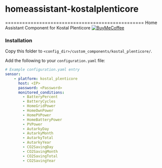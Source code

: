 # homeassistant-kostalplenticore
=================================================
Home Assistant Component for Kostal Plenticore 
[![BuyMeCoffee][buymecoffeebadge]][buymecoffee]

### Installation

Copy this folder to `<config_dir>/custom_components/kostal_plenticore/`.

Add the following to your `configuration.yaml` file:

```yaml
# Example configuration.yaml entry
sensor:
    - platform: kostal_plenticore
      host: <IP>
      password: <Password>
      monitored_conditions:
        - BatteryPercent
        - BatteryCycles
        - HomeGridPower
        - HomeOwnPower
        - HomePVPower
        - HomeBatteryPower
        - PVPower
        - AutarkyDay
        - AutarkyMonth
        - AutarkyTotal
        - AutarkyYear
        - CO2SavingDay
        - CO2SavingMonth
        - CO2SavingTotal
        - CO2SavingYear
```

[buymecoffeebadge]: "https://cdn.buymeacoffee.com/buttons/default-blue.png"
[buymecoffee]: "https://www.buymeacoffee.com/ittv"
